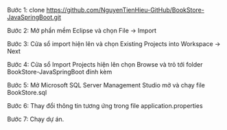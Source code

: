 Bước 1: clone https://github.com/NguyenTienHieu-GitHub/BookStore-JavaSpringBoot.git

Bước 2: Mở phần mềm Eclipse và chọn File -> Import

Bước 3: Cửa sổ import hiện lên và chọn Existing Projects into Workspace -> Next

Bước 4: Cửa sổ Import Projects hiện lên chọn Browse và trỏ tới folder BookStore-JavaSpringBoot đính kèm

Bước 5: Mở Microsoft SQL Server Management Studio mở và chạy file BookStore.sql

Bước 6: Thay đổi thông tin tương ứng trong file application.properties

Bước 7: Chạy dự án.
